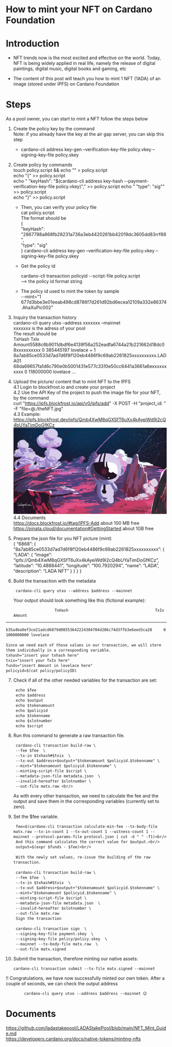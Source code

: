 # How to mint your NFT on Cardano Foundation

# Introduction
   
   - NFT trends now is the most excited and effective on the world. Today, NFT is being widely applied in real life, namely the release of digital paintings, digital music, digital books and gaming, etc

   - The content of this post will teach you how to mint 1 NFT (1ADA) of an image (stored under IPFS) on Cardano Foundation

# Steps
As a pool owner, you can start to mint a NFT follow the steps below
1. Create the policy key by the command <br/>
    Note: if you already have the key at the air gap server, you can skip this step
    
    * cardano-cli address key-gen –verification-key-file policy.vkey –signing-key-file policy.skey <br/>
    
2. Create policy by commands<br/>
     touch policy.script && echo "" > policy.script<br/>
     echo "{" >> policy.script<br/>
     echo "  \"keyHash\": \"$(cardano-cli address key-hash --payment-verification-key-file policy.vkey)\"," >> policy.script 
    echo "  \"type\": \"sig\"" >> policy.script<br/>
    echo "}" >> policy.script<br/>
    
    * Then, you can verify your policy file<br/>
        cat policy.script<br/>
        The format should be<br/>
        {<br/>
          "keyHash": "2867788a868fb28231a736a3eb4420261bb42019dc3605dd83rrf88",<br/>
          "type": "sig"<br/>
        }
    cardano-cli address key-gen –verification-key-file policy.vkey –signing-key-file policy.skey

    * Get the policy id

      cardano-cli transaction policyid --script-file policy.script<br/>
        --> the policy id format string<br/>

    * The policy id used to mint the token by sample<br/>
    --mint="1 677d3bbe3e01eeab498cd8786f7d261d92bd6ecea12109a332e86374.AhaXuPic002"
    
3. Inquiry the transaction history<br/>
    cardano-cli query utxo –address xxxxxxx –mainnet<br/>
    xxxxxxx is the adress of your pool<br/>
    The result should be<br/>
    TxHash TxIx Amount5588c6b9011dbdf6e4139f56a252eadfa6744a21b221662d18dc08xxxxxxxxxx 0 385445197 lovelace + 1 8a7ab85ce0533d7ad7d6f8f120eb4486f9c69ab2261825xxxxxxxxxx.LADA01
    68da69657fa1d6c790e0b5001431e577c3310e50cc6441a3661a6exxxxxxxxxx 0 118000000 lovelace …

4. Upload the picture/ content that to mint NFT to the IPFS<br/>
        4.1 Login to blockfrost.io and create your project<br/>
        4.2 Use the API Key of the project to push the image file for your NFT,
        by the command<br/>
        curl "https://ipfs.blockfrost.io/api/v0/ipfs/add" -X POST -H "project_id: <API Key>" -F "file=@./theNFT.jpg"<br/>
        4.3
        Example: 
        https://ipfs.blockfrost.dev/ipfs/Qmb4XwM8qGXSfT6uXx4kAyeiWd9i2cQ4bUYaTimDoGfKCz<br/>
        ![LADA NFT](images/LADANFT.jpg)
        <br/>
        4.4 Documents<br/>
        https://docs.blockfrost.io/#tag/IPFS-Add about 100 MB free<br/>
        https://pinata.cloud/documentation#GettingStarted about 1GB free<br/>
        

5. Prepare the json file for you NFT picture (mint) <br/>
    {
        “6868”: {
    “8a7ab85ce0533d7ad7d6f8f120eb4486f9c69ab2261825xxxxxxxxxx”: {
    “LADA”: {
    “image”: “ipfs://Qmb4XwM8qGXSfT6uXx4kAyeiWd9i2cQ4bUYaTimDoGfKCz”,
    “latitude”: “10.4888441”,
    “longitude”: “100.7920294”,
    “name”: “LADA”,
    “description”: “LADA NFT”
    }
    }
    }
    }

6. Build the transaction with the metadata<br/>

        cardano-cli query utxo --address $address --mainnet
    Your output should look something like this (fictional example):

                         TxHash                                      TxIx        Amount
--------------------------------------------------------------------------------------

    b35a4ba9ef3ce21adcd6879d08553642224304704d206c74d3ffb3e6eed3ca28     0        1000000000 lovelace
    
    Since we need each of those values in our transaction, we will store them individually in a corresponding variable.
    txhash="insert your txhash here"
    txix="insert your TxIx here"
    funds="insert Amount in lovelace here"
    policyid=$(cat policy/policyID)

7. Check if all of the other needed variables for the transaction are set:

        echo $fee
        echo $address
        echo $output
        echo $tokenamount
        echo $policyid
        echo $tokenname
        echo $slotnumber
        echo $script

8. Run this command to generate a raw transaction file.

        cardano-cli transaction build-raw \
        --fee $fee  \
        --tx-in $txhash#$txix  \
        --tx-out $address+$output+"$tokenamount $policyid.$tokenname" \
        --mint="$tokenamount $policyid.$tokenname" \
        --minting-script-file $script \
        --metadata-json-file metadata.json  \
        --invalid-hereafter $slotnumber \
        --out-file matx.raw <br/>
    As with every other transaction, we need to calculate the fee and the output and save them in the corresponding variables (currently set to zero).

9. Set the $fee variable.

        fee=$(cardano-cli transaction calculate-min-fee --tx-body-file matx.raw --tx-in-count 1 --tx-out-count 1 --witness-count 1 --mainnet --protocol-params-file protocol.json | cut -d " " -f1)<br/>
        And this command calculates the correct value for $output.<br/>
        output=$(expr $funds - $fee)<br/>
        
        With the newly set values, re-issue the building of the raw transaction.

        cardano-cli transaction build-raw \
        --fee $fee  \
        --tx-in $txhash#$txix  \
        --tx-out $address+$output+"$tokenamount $policyid.$tokenname" \
        --mint="$tokenamount $policyid.$tokenname" \
        --minting-script-file $script \
        --metadata-json-file metadata.json  \
        --invalid-hereafter $slotnumber \
        --out-file matx.raw
        Sign the transaction
        
        cardano-cli transaction sign  \
        --signing-key-file payment.skey  \
        --signing-key-file policy/policy.skey  \
        --mainnet --tx-body-file matx.raw  \
        --out-file matx.signed

10. Submit the transaction, therefore minting our native assets:

        cardano-cli transaction submit --tx-file matx.signed --mainnet
        
!! Congratulations, we have now successfully minted our own token. After a couple of seconds, we can check the output address

            cardano-cli query utxo --address $address --mainnet 😉

# Documents
https://github.com/ladastakepool/LADAStakePool/blob/main/NFT_Mint_Guide.md<br/>
https://developers.cardano.org/docs/native-tokens/minting-nfts<br/>

        
    
    
    
    
    

                  
                    
            
        
        
    
    
            
     
    
            
            